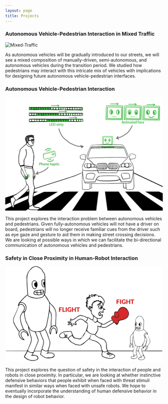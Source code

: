 ```yaml
---
layout: page
title: Projects
---
```


### Autonomous Vehicle-Pedestrian Interaction in Mixed Traffic
![Mixed-Traffic](img/MixedTraffic.jpg)

As autonomous vehicles will be gradually introduced to our streets, we will see a mixed composition of manually-driven, semi-autonomous, and autonomous vehicles during the transition period. We studied how pedestrians may interact with this intricate mix of vehicles with implications for designing future autonomous vehicle-pedestrian interfaces.

### Autonomous Vehicle-Pedestrian Interaction
![AV-Pedestrian-Street](img/Front.jpg)

This project explores the interaction problem between autonomous vehicles and pedestrians. Given fully-autonomous vehicles will not have a driver on board, pedestrians will no longer receive familiar cues from the driver such as eye gaze and gesture to aid them in making street crossing decisions. We are looking at possible ways in which we can facilitate the bi-directional communication of autonomous vehicles and pedestrians.

### Safety in Close Proximity in Human-Robot Interaction
![Safety-Proximity](img/LBR_pic.png)

This project explores the question of safety in the interaction of people and robots in close proximity. In particular, we are looking at whether instinctive defensive behaviors that people exhibit when faced with threat stimuli manifest in similar ways when faced with unsafe robots. We hope to eventually incorporate the understanding of human defensive behavior in the design of robot behavior.

